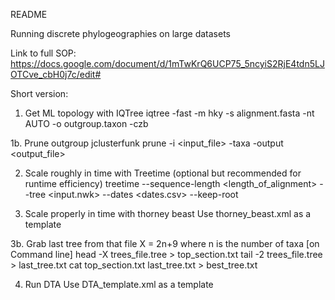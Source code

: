 README

Running discrete phylogeographies on large datasets

Link to full SOP: https://docs.google.com/document/d/1mTwKrQ6UCP75_5ncyiS2RjE4tdn5LJOTCve_cbH0j7c/edit#

Short version:

1. Get ML topology with IQTree
iqtree -fast -m hky -s alignment.fasta -nt AUTO -o outgroup.taxon -czb

1b. Prune outgroup
jclusterfunk prune -i <input_file> -taxa <id> -output <output_file>


2. Scale roughly in time with Treetime (optional but recommended for runtime efficiency)
treetime --sequence-length <length_of_alignment> --tree <input.nwk> --dates <dates.csv> --keep-root 

3. Scale properly in time with thorney beast 
Use thorney_beast.xml as a template

3b. Grab last tree from that file
X = 2n+9 where n is the number of taxa
[on Command line]
head -X trees_file.tree > top_section.txt
tail -2 trees_file.tree > last_tree.txt
cat top_section.txt last_tree.txt > best_tree.txt

4. Run DTA
Use DTA_template.xml as a template


